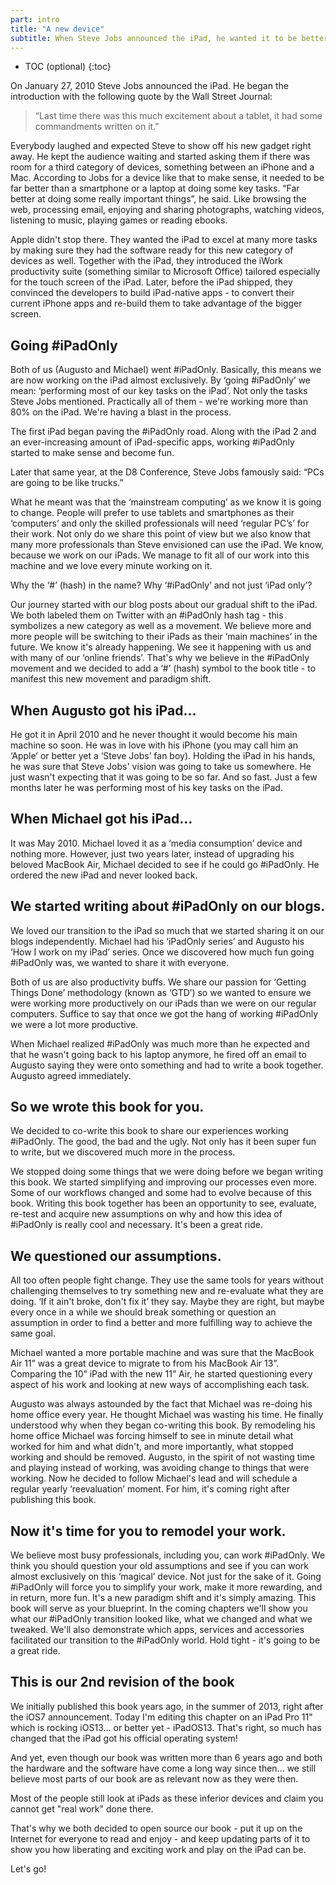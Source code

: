 ```yaml
---
part: intro
title: "A new device"
subtitle: When Steve Jobs announced the iPad, he wanted it to be better than a smartphone or a laptop at some key tasks...
---
```


* TOC (optional)
{:toc}

On January 27, 2010 Steve Jobs announced the iPad. He began the introduction with the following quote by the Wall Street Journal:

> “Last time there was this much excitement about a tablet, it had some commandments written on it.” 

Everybody laughed and expected Steve to show off his new gadget right away. He kept the audience waiting and started asking them if there was room for a third category of devices, something between an iPhone and a Mac. According to Jobs for a device like that to make sense, it needed to be far better than a smartphone or a laptop at doing some key tasks. “Far better at doing some really important things”, he said. Like browsing the web, processing email, enjoying and sharing photographs, watching videos, listening to music, playing games or reading ebooks.

Apple didn't stop there. They wanted the iPad to excel at many more tasks by making sure they had the software ready for this new category of devices as well. Together with the iPad, they introduced the iWork productivity suite (something similar to Microsoft Office) tailored especially for the touch screen of the iPad. Later, before the iPad shipped, they convinced the developers to build iPad-native apps - to convert their current iPhone apps and re-build them to take advantage of the bigger screen.

## Going #iPadOnly

Both of us (Augusto and Michael) went #iPadOnly. Basically, this means we are now working on the iPad almost exclusively. By ‘going #iPadOnly’ we mean: ‘performing most of our key tasks on the iPad’. Not only the tasks Steve Jobs mentioned. Practically all of them - we're working more than 80% on the iPad. We're having a blast in the process.

The first iPad began paving the #iPadOnly road. Along with the iPad 2 and an ever-increasing amount of iPad-specific apps, working #iPadOnly started to make sense and become fun.

Later that same year, at the D8 Conference, Steve Jobs famously said: “PCs are going to be like trucks.”

What he meant was that the ‘mainstream computing’ as we know it is going to change. People will prefer to use tablets and smartphones as their ‘computers’ and only the skilled professionals will need ‘regular PC’s’ for their work. Not only do we share this point of view but we also know that many more professionals than Steve envisioned can use the iPad. We know, because we work on our iPads. We manage to fit all of our work into this machine and we love every minute working on it.

Why the ‘#’ (hash) in the name? Why ‘#iPadOnly’ and not just ‘iPad only’?

Our journey started with our blog posts about our gradual shift to the iPad. We both labeled them on Twitter with an #iPadOnly hash tag - this symbolizes a new category as well as a movement. We believe more and more people will be switching to their iPads as their ‘main machines’ in the future. We know it's already happening. We see it happening with us and with many of our ‘online friends’. That's why we believe in the #iPadOnly movement and we decided to add a ‘#’ (hash) symbol to the book title - to manifest this new movement and paradigm shift.

## When Augusto got his iPad...

He got it in April 2010 and he never thought it would become his main machine so soon. He was in love with his iPhone (you may call him an ‘Apple’ or better yet a ‘Steve Jobs’ fan boy). Holding the iPad in his hands, he was sure that Steve Jobs' vision was going to take us somewhere. He just wasn't expecting that it was going to be so far. And so fast. Just a few months later he was performing most of his key tasks on the iPad.

## When Michael got his iPad...

It was May 2010. Michael loved it as a ‘media consumption’ device and nothing more. However, just two years later, instead of upgrading his beloved MacBook Air, Michael decided to see if he could go #iPadOnly. He ordered the new iPad and never looked back.

## We started writing about #iPadOnly on our blogs.

We loved our transition to the iPad so much that we started sharing it on our blogs independently. Michael had his ‘iPadOnly series’ and Augusto his ‘How I work on my iPad’ series. Once we discovered how much fun going #iPadOnly was, we wanted to share it with everyone.

Both of us are also productivity buffs. We share our passion for ‘Getting Things Done’ methodology (known as ‘GTD’) so we wanted to ensure we were working more productively on our iPads than we were on our regular computers. Suffice to say that once we got the hang of working #iPadOnly we were a lot more productive.

When Michael realized #iPadOnly was much more than he expected and that he wasn't going back to his laptop anymore, he fired off an email to Augusto saying they were onto something and had to write a book together. Augusto agreed immediately.

## So we wrote this book for you.

We decided to co-write this book to share our experiences working #iPadOnly. The good, the bad and the ugly. Not only has it been super fun to write, but we discovered much more in the process.

We stopped doing some things that we were doing before we began writing this book. We started simplifying and improving our processes even more. Some of our workflows changed and some had to evolve because of this book. Writing this book together has been an opportunity to see, evaluate, re-test and acquire new assumptions on why and how this idea of #iPadOnly is really cool and necessary. It's been a great ride.

## We questioned our assumptions.

All too often people fight change. They use the same tools for years without challenging themselves to try something new and re-evaluate what they are doing. ‘If it ain't broke, don't fix it’ they say. Maybe they are right, but maybe every once in a while we should break something or question an assumption in order to find a better and more fulfilling way to achieve the same goal.

Michael wanted a more portable machine and was sure that the MacBook Air 11” was a great device to migrate to from his MacBook Air 13”. Comparing the 10” iPad with the new 11” Air, he started questioning every aspect of his work and looking at new ways of accomplishing each task.

Augusto was always astounded by the fact that Michael was re-doing his home office every year. He thought Michael was wasting his time. He finally understood why when they began co-writing this book. By remodeling his home office Michael was forcing himself to see in minute detail what worked for him and what didn't, and more importantly, what stopped working and should be removed. Augusto, in the spirit of not wasting time and playing instead of working, was avoiding change to things that were working. Now he decided to follow Michael's lead and will schedule a regular yearly ‘reevaluation’ moment. For him, it's coming right after publishing this book. 

## Now it's time for you to remodel your work.

We believe most busy professionals, including you, can work #iPadOnly. We think you should question your old assumptions and see if you can work almost exclusively on this ‘magical’ device. Not just for the sake of it. Going #iPadOnly will force you to simplify your work, make it more rewarding, and in return, more fun. It's a new paradigm shift and it's simply amazing. This book will serve as your blueprint. In the coming chapters we'll show you what our #iPadOnly transition looked like, what we changed and what we tweaked. We'll also demonstrate which apps, services and accessories facilitated our transition to the #iPadOnly world. Hold tight - it's going to be a great ride.

## This is our 2nd revision of the book

We initially published this book years ago, in the summer of 2013, right after the iOS7 announcement. Today I'm editing this chapter on an iPad Pro 11" which is rocking iOS13... or better yet - iPadOS13. That's right, so much has changed that the iPad got his official operating system!

And yet, even though our book was written more than 6 years ago and both the hardware and the software have come a long way since then... we still believe most parts of our book are as relevant now as they were then.

Most of the people still look at iPads as these inferior devices and claim you cannot get "real work" done there.

That's why we both decided to open source our book - put it up on the Internet for everyone to read and enjoy - and keep updating parts of it to show you how liberating and exciting work and play on the iPad can be.

Let's go!
